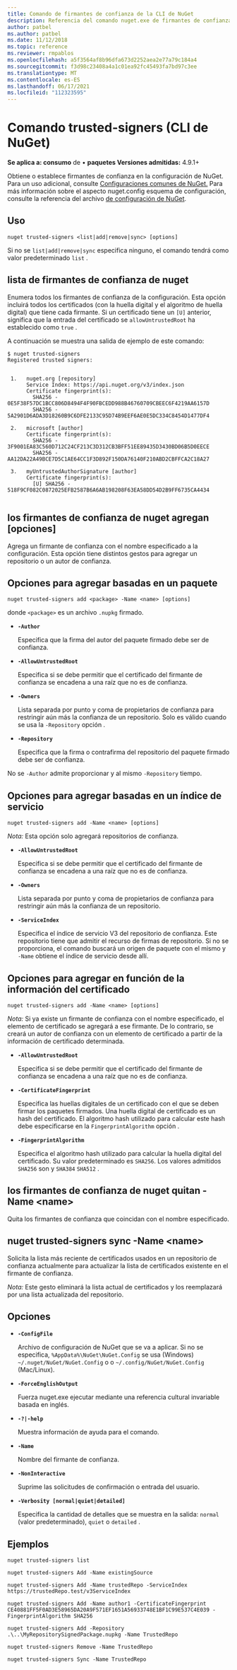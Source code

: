 ```yaml
---
title: Comando de firmantes de confianza de la CLI de NuGet
description: Referencia del comando nuget.exe de firmantes de confianza
author: patbel
ms.author: patbel
ms.date: 11/12/2018
ms.topic: reference
ms.reviewer: rmpablos
ms.openlocfilehash: a5f3564af8b96dfa673d2252aea2e77a79c184a4
ms.sourcegitcommit: f3d98c23408a4a1c01ea92fc45493fa7bd97c3ee
ms.translationtype: MT
ms.contentlocale: es-ES
ms.lasthandoff: 06/17/2021
ms.locfileid: "112323595"
---
```

# <a name="trusted-signers-command-nuget-cli"></a>Comando trusted-signers (CLI de NuGet)

**Se aplica a: consumo** de &bullet; **paquetes Versiones admitidas:** 4.9.1+

Obtiene o establece firmantes de confianza en la configuración de NuGet. Para un uso adicional, consulte [Configuraciones comunes de NuGet.](../../consume-packages/configuring-nuget-behavior.md) Para más información sobre el aspecto nuget.config esquema de configuración, consulte la referencia del archivo [de configuración de NuGet](../nuget-config-file.md).

## <a name="usage"></a>Uso

```cli
nuget trusted-signers <list|add|remove|sync> [options]
```

Si no se `list|add|remove|sync` especifica ninguno, el comando tendrá como valor predeterminado `list` .

## <a name="nuget-trusted-signers-list"></a>lista de firmantes de confianza de nuget

Enumera todos los firmantes de confianza de la configuración. Esta opción incluirá todos los certificados (con la huella digital y el algoritmo de huella digital) que tiene cada firmante. Si un certificado tiene un `[U]` anterior, significa que la entrada del certificado se `allowUntrustedRoot` ha establecido como `true` .

A continuación se muestra una salida de ejemplo de este comando:

```cli
$ nuget trusted-signers
Registered trusted signers:


 1.   nuget.org [repository]
      Service Index: https://api.nuget.org/v3/index.json
      Certificate fingerprint(s):
        SHA256 - 0E5F38F57DC1BCC806D8494F4F90FBCEDD988B46760709CBEEC6F4219AA6157D
        SHA256 - 5A2901D6ADA3D18260B9C6DFE2133C95D74B9EEF6AE0E5DC334C8454D1477DF4

 2.   microsoft [author]
      Certificate fingerprint(s):
        SHA256 - 3F9001EA83C560D712C24CF213C3D312CB3BFF51EE89435D3430BD06B5D0EECE
        SHA256 - AA12DA22A49BCE7D5C1AE64CC1F3D892F150DA76140F210ABD2CBFFCA2C18A27

 3.   myUntrustedAuthorSignature [author]
      Certificate fingerprint(s):
        [U] SHA256 - 518F9CF082C0872025EFB2587B6A6AB198208F63EA58DD54D2B9FF6735CA4434
        
```

## <a name="nuget-trusted-signers-add-options"></a>los firmantes de confianza de nuget agregan [opciones]

Agrega un firmante de confianza con el nombre especificado a la configuración. Esta opción tiene distintos gestos para agregar un repositorio o un autor de confianza.

## <a name="options-for-add-based-on-a-package"></a>Opciones para agregar basadas en un paquete

```cli
nuget trusted-signers add <package> -Name <name> [options]
```

donde `<package>` es un archivo `.nupkg` firmado.

- **`-Author`**

  Especifica que la firma del autor del paquete firmado debe ser de confianza.

- **`-AllowUntrustedRoot`**

  Especifica si se debe permitir que el certificado del firmante de confianza se encadena a una raíz que no es de confianza.

- **`-Owners`**

  Lista separada por punto y coma de propietarios de confianza para restringir aún más la confianza de un repositorio. Solo es válido cuando se usa la `-Repository` opción .

- **`-Repository`**

  Especifica que la firma o contrafirma del repositorio del paquete firmado debe ser de confianza.

No se `-Author` admite proporcionar y al mismo `-Repository` tiempo.

## <a name="options-for-add-based-on-a-service-index"></a>Opciones para agregar basadas en un índice de servicio

```cli
nuget trusted-signers add -Name <name> [options]
```

_Nota:_ Esta opción solo agregará repositorios de confianza. 

- **`-AllowUntrustedRoot`**

  Especifica si se debe permitir que el certificado del firmante de confianza se encadena a una raíz que no es de confianza.

- **`-Owners`**

  Lista separada por punto y coma de propietarios de confianza para restringir aún más la confianza de un repositorio.

- **`-ServiceIndex`**

  Especifica el índice de servicio V3 del repositorio de confianza. Este repositorio tiene que admitir el recurso de firmas de repositorio. Si no se proporciona, el comando buscará un origen de paquete con el mismo y `-Name` obtiene el índice de servicio desde allí.

## <a name="options-for-add-based-on-the-certificate-information"></a>Opciones para agregar en función de la información del certificado

```cli
nuget trusted-signers add -Name <name> [options]
```

_Nota:_ Si ya existe un firmante de confianza con el nombre especificado, el elemento de certificado se agregará a ese firmante. De lo contrario, se creará un autor de confianza con un elemento de certificado a partir de la información de certificado determinada.


- **`-AllowUntrustedRoot`**

  Especifica si se debe permitir que el certificado del firmante de confianza se encadena a una raíz que no es de confianza.

- **`-CertificateFingerprint`**

  Especifica las huellas digitales de un certificado con el que se deben firmar los paquetes firmados. Una huella digital de certificado es un hash del certificado. El algoritmo hash utilizado para calcular este hash debe especificarse en la `FingerprintAlgorithm` opción .

- **`-FingerprintAlgorithm`**

  Especifica el algoritmo hash utilizado para calcular la huella digital del certificado. Su valor predeterminado es `SHA256`. Los valores admitidos `SHA256` son y `SHA384` `SHA512` .

## <a name="nuget-trusted-signers-remove--name-name"></a>los firmantes de confianza de nuget quitan -Name \<name\>

Quita los firmantes de confianza que coincidan con el nombre especificado.

## <a name="nuget-trusted-signers-sync--name-name"></a>nuget trusted-signers sync -Name \<name\>

Solicita la lista más reciente de certificados usados en un repositorio de confianza actualmente para actualizar la lista de certificados existente en el firmante de confianza.

_Nota:_ Este gesto eliminará la lista actual de certificados y los reemplazará por una lista actualizada del repositorio.

## <a name="options"></a>Opciones

- **`-ConfigFile`**

  Archivo de configuración de NuGet que se va a aplicar. Si no se especifica, `%AppData%\NuGet\NuGet.Config` se usa (Windows) `~/.nuget/NuGet/NuGet.Config` o o `~/.config/NuGet/NuGet.Config` (Mac/Linux).

- **`-ForceEnglishOutput`**

  Fuerza nuget.exe ejecutar mediante una referencia cultural invariable basada en inglés.

- **`-?|-help`**

  Muestra información de ayuda para el comando.

- **`-Name`**

  Nombre del firmante de confianza.

- **`-NonInteractive`**

  Suprime las solicitudes de confirmación o entrada del usuario.

- **`-Verbosity [normal|quiet|detailed]`**

  Especifica la cantidad de detalles que se muestra en la salida: `normal` (valor predeterminado), `quiet` o `detailed` .


## <a name="examples"></a>Ejemplos

```cli
nuget trusted-signers list

nuget trusted-signers Add -Name existingSource

nuget trusted-signers Add -Name trustedRepo -ServiceIndex https://trustedRepo.test/v3ServiceIndex

nuget trusted-signers Add -Name author1 -CertificateFingerprint CE40881FF5F0AD3E58965DA20A9F571EF1651A56933748E1BF1C99E537C4E039 -FingerprintAlgorithm SHA256

nuget trusted-signers Add -Repository .\..\MyRepositorySignedPackage.nupkg -Name TrustedRepo

nuget trusted-signers Remove -Name TrustedRepo

nuget trusted-signers Sync -Name TrustedRepo
```
